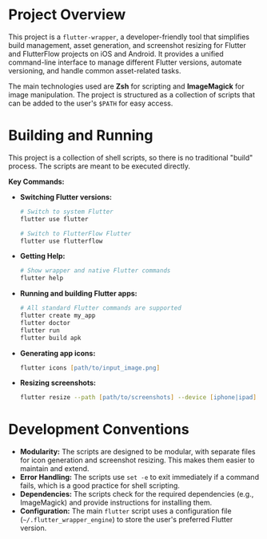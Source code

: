# Project Overview

This project is a `flutter-wrapper`, a developer-friendly tool that simplifies build management, asset generation, and screenshot resizing for Flutter and FlutterFlow projects on iOS and Android. It provides a unified command-line interface to manage different Flutter versions, automate versioning, and handle common asset-related tasks.

The main technologies used are **Zsh** for scripting and **ImageMagick** for image manipulation. The project is structured as a collection of scripts that can be added to the user's `$PATH` for easy access.

# Building and Running

This project is a collection of shell scripts, so there is no traditional "build" process. The scripts are meant to be executed directly.

**Key Commands:**

*   **Switching Flutter versions:**
    ```zsh
    # Switch to system Flutter
    flutter use flutter

    # Switch to FlutterFlow Flutter
    flutter use flutterflow
    ```

*   **Getting Help:**
    ```zsh
    # Show wrapper and native Flutter commands
    flutter help
    ```

*   **Running and building Flutter apps:**
    ```zsh
    # All standard Flutter commands are supported
    flutter create my_app
    flutter doctor
    flutter run
    flutter build apk
    ```

*   **Generating app icons:**
    ```zsh
    flutter icons [path/to/input_image.png]
    ```

*   **Resizing screenshots:**
    ```zsh
    flutter resize --path [path/to/screenshots] --device [iphone|ipad]
    ```

# Development Conventions

*   **Modularity:** The scripts are designed to be modular, with separate files for icon generation and screenshot resizing. This makes them easier to maintain and extend.
*   **Error Handling:** The scripts use `set -e` to exit immediately if a command fails, which is a good practice for shell scripting.
*   **Dependencies:** The scripts check for the required dependencies (e.g., ImageMagick) and provide instructions for installing them.
*   **Configuration:** The main `flutter` script uses a configuration file (`~/.flutter_wrapper_engine`) to store the user's preferred Flutter version.
